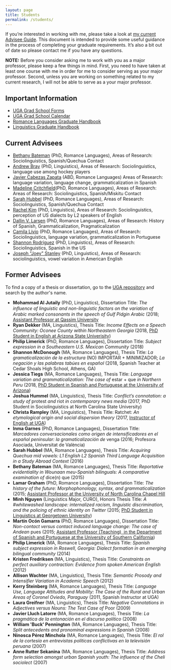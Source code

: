 ```yaml
---
layout: page
title: Students
permalink: /students/
---
```

If you’re interested in working with me, please take a look at [my current Advisee Guide](https://drive.google.com/open?id=1Id4BUW7U046KxblDi7GkwtXy7MYXNckD). This document is intended to provide some useful guidance in the process of completing your graduate requirements. It’s also a bit out of date so please contact me if you have any questions.

**NOTE:** Before you consider asking me to work with you as a major professor, please keep a few things in mind. First, you need to have taken at least one course with me in order for me to consider serving as your major professor. Second, unless you are working on something related to my current research, I will not be able to serve as a your major professor.

## Important Information
- [UGA Grad School Forms](http://grad.uga.edu/index.php/current-students/forms/)
- [UGA Grad School Calendar](http://grad.uga.edu/index.php/current-students/important-dates-deadlines/)
- [Romance Languages Graduate Handbook](http://rom.uga.edu/graduate-handbook)
- [Linguistics Graduate Handbook](https://ling.franklin.uga.edu/sites/default/files/inline-files/Graduate%20Handbook%20Revised%20July%202019.pdf)

## Current Advisees

- [Bethany Bateman](https://www.rom.uga.edu/directory/people/bethany-bateman) (PhD, Romance Languages), Areas of Research: Sociolinguistics, Spanish/Quechua Contact
- [Andrew Bray](http://www.linguistics.uga.edu/directory/people/andrew-bray) (PhD, Linguistics), Areas of Research: Sociolinguistics, language use among hockey players
- [Javier Cabezas Zapata](https://rom.uga.edu/directory/people/javier-cabezas-zapata) (ABD, Romance Languages) Areas of Research: language variation, language change, grammaticalization in Spanish
- [Madeline Critchfield](http://rom.uga.edu/directory/madeline-critchfield)(PhD, Romance Languages), Areas of Research: Areas of Research: Sociolinguistics, Spanish/Miskitu Contact
- [Sarah Hubbel](https://www.rom.uga.edu/directory/people/sarah-bigger) (PhD, Romance Languages), Areas of Research: Sociolinguistics, Spanish/Quechua Contact
- [Rachel Kim](http://www.linguistics.uga.edu/directory/people/dot-eum-kim) (PhD, Linguistics), Areas of Research: Sociolinguistics, perception of US dialects by L2 speakers of English
- [Dallin V. Larsen](http://rom.uga.edu/directory/people/dallin-v-larsen) (PhD, Romance Languages), Areas of Research: History of Spanish, Grammaticalization, Pragmaticalization
- [Camila Lívio](http://rom.uga.edu/directory/camila-livio-emidio) (PhD, Romance Languages), Areas of Research: Sociolinguistics, language variation, grammaticalization in Portuguese
- [Shannon Rodríguez](http://www.linguistics.uga.edu/directory/people/shannon-rodriguez) (PhD, Linguistics), Areas of Research: Sociolinguistics, Spanish in the US
- [Joseph "Joey" Stanley](http://joeystanley.com/) (PhD, Linguistics), Areas of Research: sociolinguistics, vowel variation in American English

## Former Advisees
To find a copy of a thesis or dissertation, go to the [UGA repository](http://dbs.galib.uga.edu/cgi-bin/getd.cgi?userid=galileo&amp;serverno=22&amp;instcode=uga1) and search by the author's name.

- **Mohammad Al Jutaily** (PhD, Linguistics), Dissertation Title: *The inﬂuence of linguistic and non-linguistic factors on the variation of Arabic marked consonants in the speech of Gulf Pidgin Arabic* (2018; [Assistant Professor at Qassim University](https://www.qu.edu.sa/)
- **Ryan Dekker** (MA, Linguistics), Thesis Title: *Income Effects on a Speech Community: Oconee County within Northeastern Georgia* (2018, [PhD Student in English at Arizona State Univerisity](https://english.asu.edu/content/ryan-dekker))
- **Philip Limerick** (PhD, Romance Languages), Dissertation Title: *Subject expression in a Southeastern U.S. Mexican Community* (2018)
- **Shannon McDonough** (MA, Romance Languages), Thesis Title: *La gramaticalización de la estructura* (NO) IMPORTAR + MINIMIZADOR; *La negación y las palabras tabúes en español* (2018, Spanish Teacher at Cedar Shoals High School, Athens, GA)
- **Jessica Tiegs** (MA, Romance Languages), Thesis Title: *Language variation and grammaticalization: The case of* estar + que *in Northern Peru* (2018, [PhD Student in Spanish and Portuguese at the University of Arizona](https://spanish.arizona.edu/people/jtiegs))
- **Joshua Hummel** (MA, Linguistics), Thesis Title: *Conflict’s connotation: a study of* protest *and* riot *in contemporary news media* (2017, PhD Student in Sociolinguistics at North Carolina State University)
- **Christa Rampley** (MA, Linguistics), Thesis Title: Ratchet: *An etymological origin and social dispersion theory* (2017, [Instructor of English at UGA](https://www.english.uga.edu/directory/people/christa-rampley))
- **Inma Garnes** (PhD, Romance Languages), Dissertation Title: *Marcadores conversacionales como origen de intensificadores en el español peninsular: la gramaticalización de* venga (2016; Profesora Asociada, Universitat de València)
- **Sarah Hubbel** (MA, Romance Languages), Thesis Title: *Acquiring Quechua mid vowels: L1 English L2 Spanish Third Language Acquisition in a Study Abroad Context* (2016)
- **Bethany Bateman** (MA, Romance Languages), Thesis Title: *Reportative evidentiality in Wounaan meu-Spanish bilinguals: A comparative examination of* dice(n) que (2015)
- **Lamar Graham** (PhD, Romance Languages), Dissertation Title: *The history of the future: Morphophonology, syntax, and grammaticalization* (2015; [Assistant Professor at the University of North Carolina Chapel Hill](https://sites.google.com/site/lamaragrahamphd/index)
- **Minh Nguyen** (Linguistics Major, CURO), Honors Thesis Title: *A #whitewashed landscape: internalized racism, linguistic discrimination, and the policing of ethnic identity on Twitter* (2015; [PhD Student in Linguistics at Georgetown University](https://linguistics.georgetown.edu/people/phd-students/current))
- **Martín Ocón Gamarra** (PhD, Romance Languages), Dissertation Title: *Non-contact versus contact induced language change: The case of Andean* pues (2015; [Assistant Professor (Teaching)  in the Department of Spanish and Portuguese at the University of Southern California](https://dornsife.usc.edu/cf/faculty-and-staff/faculty.cfm?pid=1058679))
- **Philip Limerick** (MA, Romance Languages), Thesis Title: *Spanish subject expression in Roswell, Georgia: Dialect formation in an emerging bilingual community* (2014)
- **Kristen Fredriksen** (MA, Linguistics), Thesis Title: *Constraints on perfect auxiliary contraction: Evidence from spoken American English* (2012)
- **Allison Wachter** (MA, Linguistics), Thesis Title: *Semantic Prosody and Intensifier Variation in Academic Speech* (2012)
- **Kerry Steinberg** (MA, Romance Languages), Thesis Title: *Language Use, Language Attitudes and Mobility: The Case of the Rural and Urban Areas of Coronel Oviedo, Paraguay* (2011, Spanish Instructor at UGA)
- **Laura Greifner** (MA, Linguistics), Thesis Title: *Negative Connotations in Adjectives versus Nouns: The Test Case of* Poor (2009)
- **Javier Lluch Latorre** (MA, Romance Languages), Thesis Title: *La pragmática de la entonación en el discurso político* (2008) 
- **William 'Buck' Pennington** (MA, Romance Languages), Thesis Title: *Split antecedents and pronominal expressions in Spanish* (2008)
- **Ninosca Pérez Minchola** (MA, Romance Languages), Thesis Title: *El rol de la cortesía en entrevistas políticas conflictivas en la televisión peruana* (2007)
- **Anne Rutter Sekanina** (MA, Romance Languages), Thesis Title: *Address form selection amongst urban Spanish youth: The influence of the Cheli sociolect* (2007)
